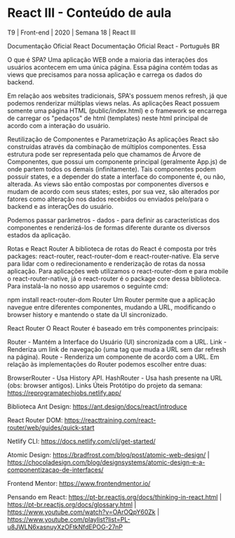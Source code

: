 # React III - Conteúdo de aula
T9 | Front-end | 2020 | Semana 18 | React III

Documentação Oficial React
Documentação Oficial React - Português BR

O que é SPA?
Uma aplicação WEB onde a maioria das interações dos usuários acontecem em uma única página. Essa página contém todas as views que precisamos para nossa aplicação e carrega os dados do backend.

Em relação aos websites tradicionais, SPA's possuem menos refresh, já que podemos renderizar múltiplas views nelas. As aplicações React possuem somente uma página HTML (public/index.html) e o framework se encarrega de carregar os "pedaços" de html (templates) neste html principal de acordo com a interação do usuário.

Reutilização de Componentes e Parametrização
As aplicações React são construídas através da combinação de múltiplos componentes. Essa estrutura pode ser representada pelo que chamamos de Árvore de Componentes, que possui um componente principal (geralmente App.js) de onde partem todos os demais (infinitamente). Tais componentes podem possuir states, e a depender do state a interface do componente é, ou não, alterada. As views são então compostas por componentes diversos e mudam de acordo com seus states; estes, por sua vez, são alterados por fatores como alteração nos dados recebidos ou enviados pelo/para o backend e as interaçÕes do usuário.

Podemos passar parâmetros - dados - para definir as características dos componentes e renderizá-los de formas diferente durante os diversos estados da aplicação.

Rotas e React Router
A biblioteca de rotas do React é composta por três packages: react-router, react-router-dom e react-router-native. Ela serve para lidar com o redirecionamento e renderização de rotas da nossa aplicação. Para aplicações web utilizamos o react-router-dom e para mobile o react-router-native, já o react-router é o package core dessa biblioteca. Para instalá-la no nosso app usaremos o seguinte cmd:

npm install react-router-dom
Router
Um Router permite que a aplicação navegue entre diferentes componentes, mudando a URL, modificando o browser history e mantendo o state da UI sincronizado.

React Router
O React Router é baseado em três componentes principais:

Router - Mantém a Interface do Usuário (UI) sincronizada com a URL.
Link - Renderiza um link de navegação (uma tag que muda a URL sem dar refresh na página).
Route - Renderiza um componente de acordo com a URL.
Em relação às implementações do Router podemos escolher entre duas:

BrowserRouter - Usa History API.
HashRouter - Usa hash presente na URL (obs: browser antigos).
Links Úteis
Protótipo do projeto da semana: https://reprogramatechjobs.netlify.app/

Biblioteca Ant Design: https://ant.design/docs/react/introduce

React Router DOM: https://reacttraining.com/react-router/web/guides/quick-start

Netlify CLI: https://docs.netlify.com/cli/get-started/

Atomic Design: https://bradfrost.com/blog/post/atomic-web-design/ | https://chocoladesign.com/blog/designsystems/atomic-design-e-a-componentizacao-de-interfaces/

Frontend Mentor: https://www.frontendmentor.io/

Pensando em React: https://pt-br.reactjs.org/docs/thinking-in-react.html | https://pt-br.reactjs.org/docs/glossary.html | https://www.youtube.com/watch?v=OArOQpY60Zk | https://www.youtube.com/playlist?list=PL-u8JWLN6xasnuyXzOFtkNfdEPOG-27nP
